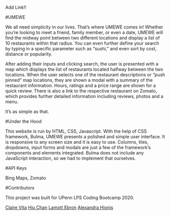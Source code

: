 Add Link!!

#UMEWE

We all need simplicity in our lives. That’s where UMEWE comes in! Whether you’re looking to meet a friend, family member, or even a date, UMEWE will find the midway point between two different locations and display a list of 10 restaurants within that radius. You can even further define your search by typing in a specific parameter such as “sushi,” and even sort by cost, distance or popularity. 

After adding their inputs and clicking search, the user is presented with a map which displays the list of restaurants located halfway between the two locations. When the user selects one of the restaurant descriptions or “push pinned” map locations, they are shown a modal with a summary of the restaurant information. Hours, ratings and a price range are shown for a quick review. There is also a link to the respective restaurant on Zomato, which provides further detailed information including reviews, photos and a menu. 

It’s as simple as that. 

#Under the Hood

This website is run by HTML, CSS, Javascript. With the help of CSS framework, Bulma, UMEWE presents a polished and simple user interface.  It is responsive to any screen size and it is easy to use. Columns, tiles, dropdowns, input forms and modals are just a few of the framework’s components and elements integrated. Bulma does not include any JavaScript interaction, so we had to implement that ourselves.




#API Keys

Bing Maps, Zomato

#Contributors

This project was built for UPenn LPS Coding Bootcamp 2020.

[Claire Vita]( https://github.com/clairevita) [Hiu Chan]( https://github.com/oxfordblucher) [Lamott Ebron]( https://github.com/lamottebron1) [Alexandra Hionis ]( https://github.com/Alexandra-Hionis)


